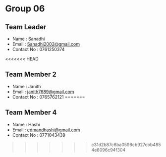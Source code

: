 # Group 06

## Team Leader
- Name : Sanadhi
- Email : Sanadhi2002@gmail.com
- Contact No : 0761250374 

<<<<<<< HEAD
## Team Member 2
- Name : Janith
- Email : janith7689@gmail.com
- Contact No : 0765762121
=======
## Team Member 4
- Name : Hashi
- Email : edmandhashi@gmail.com
- Contact No : 0771043439
>>>>>>> c31d2b87c6ba0598cb927cbb4854e8096c94f304

